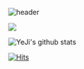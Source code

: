 ![header](https://capsule-render.vercel.app/api?type=wave&color=auto&height=300&section=header&text=HongYeJi&fontSize=90)

<img src="https://img.shields.io/badge/Flutter-02569B?style=for-the-badge&logo=Flutter&logoColor=white">

![YeJi's github stats](https://github-readme-stats.vercel.app/api?username=YeJi222ju&show_icons=true&hide_border=true)

[![Hits](https://hits.seeyoufarm.com/api/count/incr/badge.svg?url=https%3A%2F%2Fgithub.com%2FHong-com&count_bg=%23F2A2FD&title_bg=%23D2D2F0&icon=github.svg&icon_color=%23F7ABAB&title=hits&edge_flat=false)](https://hits.seeyoufarm.com)
